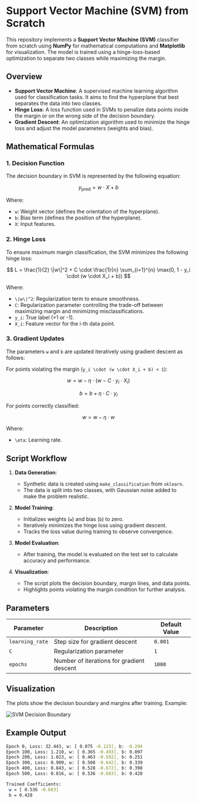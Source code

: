 # Support Vector Machine (SVM) from Scratch

This repository implements a **Support Vector Machine (SVM)** classifier from scratch using **NumPy** for mathematical computations and **Matplotlib** for visualization. The model is trained using a hinge-loss-based optimization to separate two classes while maximizing the margin.

## Overview

- **Support Vector Machine**: A supervised machine learning algorithm used for classification tasks. It aims to find the hyperplane that best separates the data into two classes.
- **Hinge Loss**: A loss function used in SVMs to penalize data points inside the margin or on the wrong side of the decision boundary.
- **Gradient Descent**: An optimization algorithm used to minimize the hinge loss and adjust the model parameters (weights and bias).

## Mathematical Formulas

### 1. Decision Function
The decision boundary in SVM is represented by the following equation:

$$
y_{\text{pred}} = w \cdot X + b
$$

Where:
- `w`: Weight vector (defines the orientation of the hyperplane).
- `b`: Bias term (defines the position of the hyperplane).
- `X`: Input features.

### 2. Hinge Loss
To ensure maximum margin classification, the SVM minimizes the following hinge loss:

$$
L = \frac{1}{2} \|w\|^2 + C \cdot \frac{1}{n} \sum_{i=1}^{n} \max(0, 1 - y_i \cdot (w \cdot X_i + b))
$$

Where:
- `\|w\|^2`: Regularization term to ensure smoothness.
- `C`: Regularization parameter controlling the trade-off between maximizing margin and minimizing misclassifications.
- `y_i`: True label (+1 or -1).
- `X_i`: Feature vector for the i-th data point.

### 3. Gradient Updates
The parameters `w` and `b` are updated iteratively using gradient descent as follows:

For points violating the margin (`y_i \cdot (w \cdot X_i + b) < 1`):

$$
w = w - \eta \cdot (w - C \cdot y_i \cdot X_i)
$$

$$
b = b + \eta \cdot C \cdot y_i
$$

For points correctly classified:

$$
w = w - \eta \cdot w
$$

Where:
- `\eta`: Learning rate.

## Script Workflow

1. **Data Generation**:
   - Synthetic data is created using `make_classification` from `sklearn`.
   - The data is split into two classes, with Gaussian noise added to make the problem realistic.

2. **Model Training**:
   - Initializes weights (`w`) and bias (`b`) to zero.
   - Iteratively minimizes the hinge loss using gradient descent.
   - Tracks the loss value during training to observe convergence.

3. **Model Evaluation**:
   - After training, the model is evaluated on the test set to calculate accuracy and performance.

4. **Visualization**:
   - The script plots the decision boundary, margin lines, and data points.
   - Highlights points violating the margin condition for further analysis.

## Parameters

| Parameter         | Description                                    | Default Value |
|-------------------|------------------------------------------------|---------------|
| `learning_rate`   | Step size for gradient descent                 | `0.001`       |
| `C`               | Regularization parameter                       | `1`           |
| `epochs`          | Number of iterations for gradient descent      | `1000`        |

## Visualization
The plots show the decision boundary and margins after training. Example:

![SVM Decision Boundary](https://via.placeholder.com/600x400)

## Example Output

```bash
Epoch 0, Loss: 32.443, w: [ 0.075 -0.123], b: -0.294
Epoch 100, Loss: 1.210, w: [ 0.365 -0.493], b: 0.097
Epoch 200, Loss: 1.023, w: [ 0.463 -0.592], b: 0.251
Epoch 300, Loss: 0.909, w: [ 0.508 -0.642], b: 0.339
Epoch 400, Loss: 0.843, w: [ 0.528 -0.672], b: 0.398
Epoch 500, Loss: 0.816, w: [ 0.536 -0.683], b: 0.428

Trained Coefficients:
 w = [ 0.536 -0.683]
 b = 0.428
